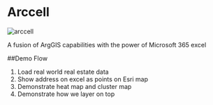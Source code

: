 # Arccell
![arccell](excel-addin/App\\Home\\arccelllogo.png)

A fusion of ArgGIS capabilities with the power of Microsoft 365 excel

##Demo Flow
1. Load real world real estate data
2. Show address on excel as points on Esri map
3. Demonstrate heat map and cluster map
4. Demonstrate how we layer on top
